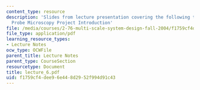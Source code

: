 ```yaml
---
content_type: resource
description: 'Slides from lecture presentation covering the following topics: Scanning
  Probe Microscopy Project Introduction'
file: /media/courses/2-76-multi-scale-system-design-fall-2004/f1759cf4dee96e448d2952f994d91c43_lecture_6.pdf
file_type: application/pdf
learning_resource_types:
- Lecture Notes
ocw_type: OCWFile
parent_title: Lecture Notes
parent_type: CourseSection
resourcetype: Document
title: lecture_6.pdf
uid: f1759cf4-dee9-6e44-8d29-52f994d91c43
---
```

